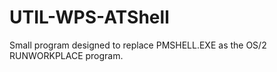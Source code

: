UTIL-WPS-ATShell
================

Small program designed to replace PMSHELL.EXE as the OS/2 RUNWORKPLACE program.
